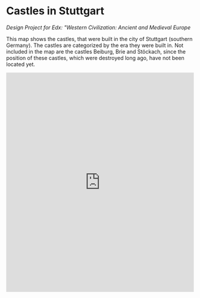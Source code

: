 # Castles in Stuttgart
*Design Project for Edx: "Western Civilization: Ancient and Medieval Europe*


This map shows the castles, that were built in the city of Stuttgart (southern Germany). The castles are categorized by the era they were built in. Not included in the map are the castles Beiburg, Brie and Stöckach, since the position of these castles, which were destroyed long ago, have not been located yet.

<iframe src="https://catata-fish.github.io/DesignProjectMap/" style="border:0px #FFFFFF none;" scrolling="no" frameborder="1" marginheight="0px" marginwidth="0px" height="590px" width="100%"></iframe>

